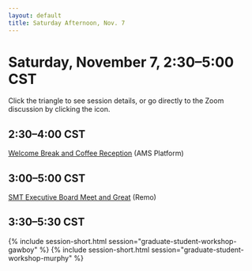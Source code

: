 ```yaml
---
layout: default
title: Saturday Afternoon, Nov. 7
---
```


# Saturday, November 7, 2:30–5:00 CST

Click the triangle to see session details, or go directly to the Zoom discussion by clicking the <i class="fas fa-video"></i> icon.

## 2:30–4:00 CST
<p class="non-session"><a href="">Welcome Break and Coffee Reception</a><span class="room"> (AMS Platform)</span></p>

## 3:00–5:00 CST
<p class="non-session"><a href="">SMT Executive Board Meet and Great</a><span class="room"> (Remo)</span></p>

## 3:30–5:30 CST
{% include session-short.html session="graduate-student-workshop-gawboy" %}
{% include session-short.html session="graduate-student-workshop-murphy" %}

